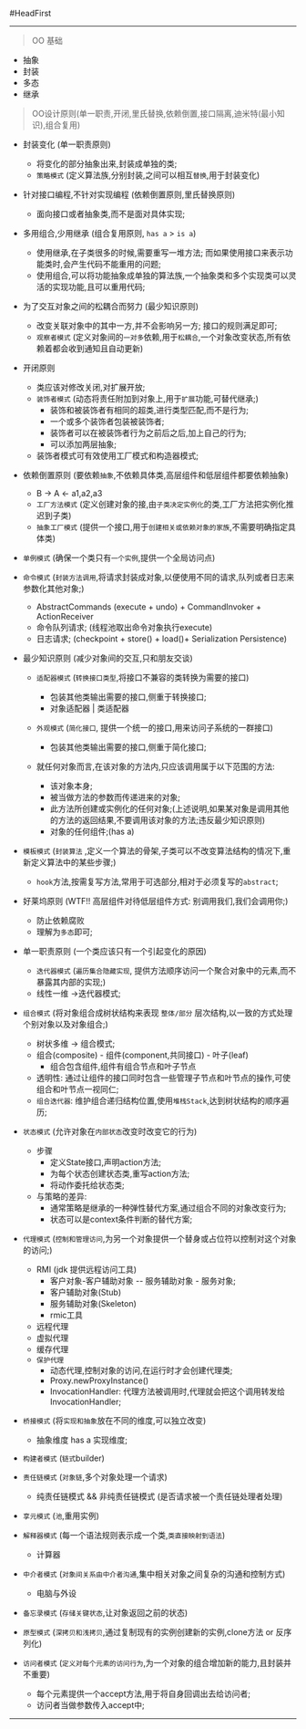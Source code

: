 #HeadFirst

---

> OO 基础

- 抽象
- 封装 
- 多态
- 继承

> OO设计原则(单一职责,开闭,里氏替换,依赖倒置,接口隔离,迪米特(最小知识),组合复用)

- 封装变化 (单一职责原则)
	- 将变化的部分抽象出来,封装成单独的类;
	- `策略模式` (定义算法族,分别封装,之间可以相互`替换`,用于封装变化)
 
- 针对接口编程,不针对实现编程 (依赖倒置原则,里氏替换原则)
	- 面向接口或者抽象类,而不是面对具体实现;

- 多用组合,少用继承 (组合复用原则, `has a` > `is a`)
	- 使用继承,在子类很多的时候,需要重写一堆方法; 而如果使用接口来表示功能类时,会产生代码不能重用的问题; 
	- 使用组合,可以将功能抽象成单独的算法族,一个抽象类和多个实现类可以灵活的实现功能,且可以重用代码;

- 为了交互对象之间的松耦合而努力 (最少知识原则)
	- 改变关联对象中的其中一方,并不会影响另一方; 接口的规则满足即可;
	- `观察者模式` (定义对象间的`一对多`依赖,用于`松耦合`,一个对象改变状态,所有依赖着都会收到通知且自动更新)

- 开闭原则 
	- 类应该对修改关闭,对扩展开放;
	- `装饰者模式` (动态将责任附加到对象上,用于`扩展`功能,可替代继承;)
		- 装饰和被装饰者有相同的超类,进行类型匹配,而不是行为;
		- 一个或多个装饰者包装被装饰者;
		- 装饰者可以在被装饰者行为之前后之后,加上自己的行为;
		- 可以添加两层抽象;
	- 装饰者模式可有效使用工厂模式和构造器模式;

- 依赖倒置原则 (要依赖`抽象`,不依赖具体类,高层组件和低层组件都要依赖抽象)
	- B -> A <- a1,a2,a3 
	- `工厂方法模式` (定义创建对象的接,由`子类决定实例化`的类,工厂方法把实例化推迟到子类)
	- `抽象工厂模式` (提供一个接口,用于`创建相关或依赖对象的家族`,不需要明确指定具体类)

- `单例模式` (确保一个类只有`一个实例`,提供一个全局访问点)
	
- `命令模式` (`封装方法调用`,将请求封装成对象,以便使用不同的请求,队列或者日志来参数化其他对象;)
	- AbstractCommands (execute + undo) + CommandInvoker + ActionReceiver 
	- 命令队列请求; (线程池取出命令对象执行execute)
	- 日志请求; (checkpoint + store() + load()+ Serialization Persistence)

- 最少知识原则 (减少对象间的交互,只和朋友交谈)
	- `适配器模式` (`转换接口类型`,将接口不兼容的类转换为需要的接口)
		- 包装其他类输出需要的接口,侧重于转换接口;
		- 对象适配器 | 类适配器
	
	- `外观模式` (`简化接口`, 提供一个统一的接口,用来访问子系统的一群接口)
		- 包装其他类输出需要的接口,侧重于简化接口;
	- 就任何对象而言,在该对象的方法内,只应该调用属于以下范围的方法:
		- 该对象本身;
		- 被当做方法的参数而传递进来的对象;
		- 此方法所创建或实例化的任何对象;(上述说明,如果某对象是调用其他的方法的返回结果,不要调用该对象的方法;违反最少知识原则)
		- 对象的任何组件;(has a)

- `模板模式` (`封装算法` ,定义一个算法的骨架,子类可以不改变算法结构的情况下,重新定义算法中的某些步骤;)
	- `hook`方法,按需复写方法,常用于可选部分,相对于必须复写的`abstract`;
	
- 好莱坞原则 (WTF!! 高层组件对待低层组件方式: 别调用我们,我们会调用你;)
	- 防止依赖腐败
	- 理解为`多态`即可;
	
- 单一职责原则 (一个类应该只有一个引起变化的原因)
	- `迭代器模式` (`遍历集合隐藏实现`, 提供方法顺序访问一个聚合对象中的元素,而不暴露其内部的实现;)
	- 线性一维 ->迭代器模式;
	

- `组合模式` (将对象组合成树状结构来表现 `整体/部分` 层次结构,以一致的方式处理个别对象以及对象组合;) 
	- 树状多维 -> 组合模式;
	- 组合(composite) - 组件(component,共同接口) - 叶子(leaf)
		- 组合包含组件,组件有组合节点和叶子节点
	- 透明性: 通过让组件的接口同时包含一些管理子节点和叶节点的操作,可使组合和叶节点一视同仁;
	- `组合迭代器`: 维护组合递归结构位置,使用`堆栈Stack`,达到树状结构的顺序遍历;

- `状态模式` (允许对象在`内部状态`改变时改变它的行为)
	- 步骤
		- 定义State接口,声明action方法;
		- 为每个状态创建状态类,重写action方法;
		- 将动作委托给状态类;
	- 与策略的差异:
		- 通常策略是继承的一种弹性替代方案,通过组合不同的对象改变行为;
		- 状态可以是context条件判断的替代方案;

- `代理模式` (`控制和管理访问`,为另一个对象提供一个替身或占位符以控制对这个对象的访问;)
	- RMI (jdk 提供远程访问工具) 
		- 客户对象-客户辅助对象 -- 服务辅助对象 - 服务对象;
		- 客户辅助对象(Stub)
		- 服务辅助对象(Skeleton)
		- rmic工具
	- 远程代理
	- 虚拟代理
	- 缓存代理
	- `保护代理`
		- 动态代理,控制对象的访问,在运行时才会创建代理类;
		- Proxy.newProxyInstance()
		- InvocationHandler: 代理方法被调用时,代理就会把这个调用转发给InvocationHandler;
			
	
- `桥接模式` (将`实现和抽象`放在不同的维度,可以独立改变)
	- 抽象维度 has a 实现维度;

- `构建者模式` (`链式`builder)


- `责任链模式` (`对象链`,多个对象处理一个请求)
	- 纯责任链模式 && 非纯责任链模式 (是否请求被一个责任链处理者处理)

- `享元模式` (`池`,重用实例)

- `解释器模式` (每一个语法规则表示成一个类,`类直接映射到语法`)
	- 计算器

- `中介者模式` (`对象间关系由中介者沟通`,集中相关对象之间复杂的沟通和控制方式)
	- 电脑与外设

- `备忘录模式` (`存储关键状态`,让对象返回之前的状态)

- `原型模式` (`深拷贝和浅拷贝`,通过复制现有的实例创建新的实例,clone方法 or 反序列化)

- `访问者模式` (`定义对每个元素的访问行为`,为一个对象的组合增加新的能力,且封装并不重要)
	- 每个元素提供一个accept方法,用于将自身回调出去给访问者;
	- 访问者当做参数传入accept中;


-----
 
	